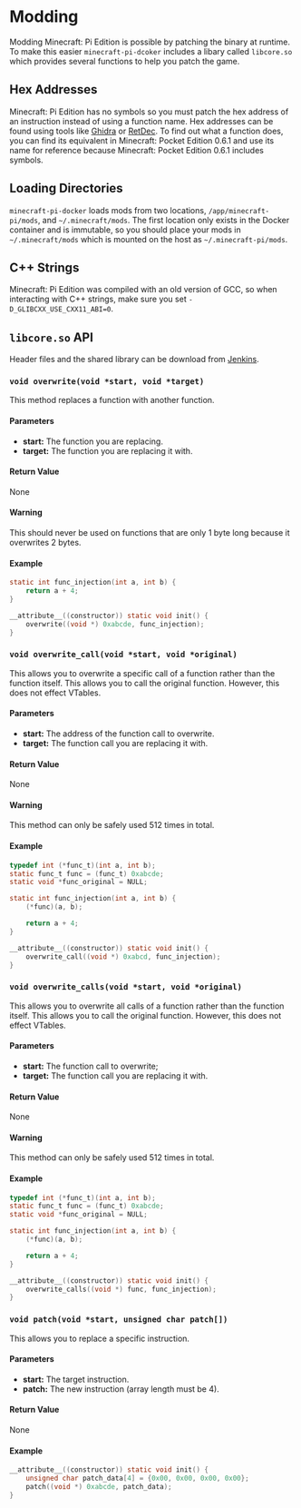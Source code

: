 # Modding
Modding Minecraft: Pi Edition is possible by patching the binary at runtime. To make this easier ``minecraft-pi-dcoker`` includes a libary called ``libcore.so`` which provides several functions to help you patch the game.

## Hex Addresses
Minecraft: Pi Edition has no symbols so you must patch the hex address of an instruction instead of using a function name. Hex addresses can be found using tools like [Ghidra](https://ghidra-sre.org) or [RetDec](https://retdec.com). To find out what a function does, you can find its equivalent in Minecraft: Pocket Edition 0.6.1 and use its name for reference because Minecraft: Pocket Edition 0.6.1 includes symbols.

## Loading Directories
``minecraft-pi-docker`` loads mods from two locations, ``/app/minecraft-pi/mods``, and ``~/.minecraft/mods``. The first location only exists in the Docker container and is immutable, so you should place your mods in ``~/.minecraft/mods`` which is mounted on the host as ``~/.minecraft-pi/mods``.

## C++ Strings
Minecraft: Pi Edition was compiled with an old version of GCC, so when interacting with C++ strings, make sure you set ``-D_GLIBCXX_USE_CXX11_ABI=0``.

## ``libcore.so`` API
Header files and the shared library can be download from [Jenkins](https://jenkins.thebrokenrail.com/job/minecraft-pi-docker/job/master/lastSuccessfulBuild/artifact/out/lib).

### ``void overwrite(void *start, void *target)``
This method replaces a function with another function.

#### Parameters
- **start:** The function you are replacing.
- **target:** The function you are replacing it with.

#### Return Value
None

#### Warning
This should never be used on functions that are only 1 byte long because it overwrites 2 bytes.

#### Example
```c
static int func_injection(int a, int b) {
    return a + 4;
}

__attribute__((constructor)) static void init() {
    overwrite((void *) 0xabcde, func_injection);
}
```

### ``void overwrite_call(void *start, void *original)``
This allows you to overwrite a specific call of a function rather than the function itself. This allows you to call the original function. However, this does not effect VTables.

#### Parameters
- **start:** The address of the function call to overwrite.
- **target:** The function call you are replacing it with.

#### Return Value
None

#### Warning
This method can only be safely used 512 times in total.

#### Example
```c
typedef int (*func_t)(int a, int b);
static func_t func = (func_t) 0xabcde;
static void *func_original = NULL;

static int func_injection(int a, int b) {
    (*func)(a, b);

    return a + 4;
}

__attribute__((constructor)) static void init() {
    overwrite_call((void *) 0xabcd, func_injection);
}
```

### ``void overwrite_calls(void *start, void *original)``
This allows you to overwrite all calls of a function rather than the function itself. This allows you to call the original function. However, this does not effect VTables.

#### Parameters
- **start:** The function call to overwrite;
- **target:** The function call you are replacing it with.

#### Return Value
None

#### Warning
This method can only be safely used 512 times in total.

#### Example
```c
typedef int (*func_t)(int a, int b);
static func_t func = (func_t) 0xabcde;
static void *func_original = NULL;

static int func_injection(int a, int b) {
    (*func)(a, b);

    return a + 4;
}

__attribute__((constructor)) static void init() {
    overwrite_calls((void *) func, func_injection);
}
```

### ``void patch(void *start, unsigned char patch[])``
This allows you to replace a specific instruction.

#### Parameters
- **start:** The target instruction.
- **patch:** The new instruction (array length must be 4).

#### Return Value
None

#### Example
```c
__attribute__((constructor)) static void init() {
    unsigned char patch_data[4] = {0x00, 0x00, 0x00, 0x00};
    patch((void *) 0xabcde, patch_data);
}
```

